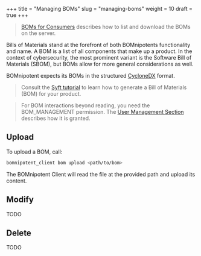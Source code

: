 +++
title = "Managing BOMs"
slug = "managing-boms"
weight = 10
draft = true
+++


> [BOMs for Consumers](/client/consumer/boms/) describes how to list and download the BOMs on the server.

Bills of Materials stand at the forefront of both BOMnipotents functionality and name. A BOM is a list of all components that make up a product. In the context of cybersecurity, the most prominent variant is the Software Bill of Materials (SBOM), but BOMs allow for more general considerations as well.

BOMnipotent expects its BOMs in the structured [CycloneDX](https://cyclonedx.org/) format.

> Consult the [Syft tutorial](/environment/syft) to learn how to generate a Bill of Materials (BOM) for your product.

> For BOM interactions beyond reading, you need the BOM_MANAGEMENT permission. The [User Management Section](/client/system-manager/user-management/) describes how it is granted.

## Upload

To upload a BOM, call:
```bash
bomnipotent_client bom upload <path/to/bom>
```

The BOMnipotent Client will read the file at the provided path and upload its content.



## Modify

TODO

## Delete

TODO
